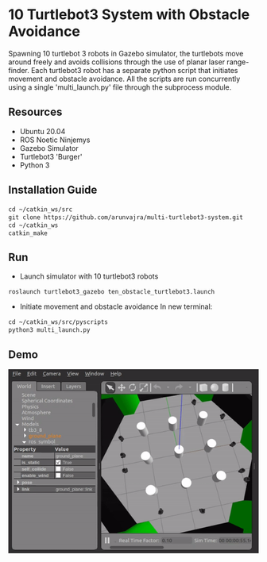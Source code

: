 # 10 Turtlebot3 System with Obstacle Avoidance

Spawning 10 turtlebot 3 robots in Gazebo simulator, the turtlebots move around freely and avoids collisions through the use of planar laser range-finder. Each turtlebot3 robot has a separate python script that initiates movement and obstacle avoidance. All the scripts are run concurrently using a single 'multi_launch.py' file through the subprocess module.

## Resources
- Ubuntu 20.04
- ROS Noetic Ninjemys
- Gazebo Simulator
- Turtlebot3 'Burger'
- Python 3

## Installation Guide

```
cd ~/catkin_ws/src
git clone https://github.com/arunvajra/multi-turtlebot3-system.git 
cd ~/catkin_ws
catkin_make
```

## Run

- Launch simulator with 10 turtlebot3 robots
```
roslaunch turtlebot3_gazebo ten_obstacle_turtlebot3.launch
```
- Initiate movement and obstacle avoidance
In new terminal:
```
cd ~/catkin_ws/src/pyscripts
python3 multi_launch.py
```

## Demo
![dd](https://github.com/arunvajra/multi-turtlebot3-system/blob/main/demo/demo.gif)
